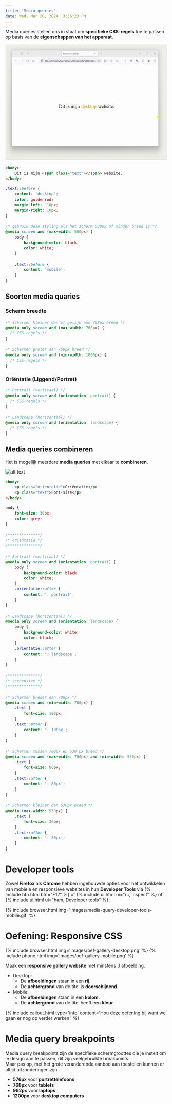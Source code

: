 ```yaml
---
title: 'Media queries'
date: Wed, Mar 20, 2024  3:36:23 PM
---
```


Media queries stellen ons in staat om **specifieke CSS-regels** toe te passen op basis van de **eigenschappen van het apparaat**.

![](images/media-query.gif)

```html
<body>
	Dit is mijn <span class="text"></span> website.
</body>
```

```css
.text::before {
    content: 'desktop';
    color: goldenrod;
    margin-left:  10px;
    margin-right: 10px;
}

/* gebruik deze styling als het scherm 500px of minder breed is */
@media screen and (max-width: 500px) {
    body {
        background-color: black;
        color: white;
    }
    
    .text::before {
        content: 'mobile';
    }
}
```

## Soorten media quaries

### Scherm breedte

```css
/* Schermen kleiner dan of gelijk aan 768px breed */
@media only screen and (max-width: 768px) {
  /* CSS-regels */
}

/* Schermen groter dan 768px breed */
@media only screen and (min-width: 1000px) {
  /* CSS-regels */
}
```

### Oriëntatie (Liggend/Portret)

```css
/* Portrait (verticaal) */
@media only screen and (orientation: portrait) {
  /* CSS-regels */
}

/* Landscape (horizontaal) */
@media only screen and (orientation: landscape) {
  /* CSS-regels */
}

```

## Media queries combineren

Het is mogelijk meerdere **media queries** met elkaar te **combineren**.

![alt text](images/media-query-combine.gif)

```html
<body>
    <p class="orientatie">Oriëntatie</p>
    <p class="text">Font-size</p>
</body>
```

```css
body {
    font-size: 30px;
    color: grey;
}

/**************/
/* orientatie */
/**************/

/* Portrait (verticaal) */
@media only screen and (orientation: portrait) {
    body {
        background-color: black;
        color: white;
    }
    .orientatie::after {
        content: ': portrait';
    }
}
  
/* Landscape (horizontaal) */
@media only screen and (orientation: landscape) {
    body {
        background-color: white;
        color: black;
    }
    .orientatie::after {
        content: ': landscape';
    }
}

/**************/
/* screensize */
/**************/

/* Schermen breder dan 700px */
@media screen and (min-width: 700px) {
    .text {
        font-size: 100px;
    }
    .text::after {
        content: ': 100px';
    }
}

/* Schermen tussen 700px en 530 px breed */
@media screen and (max-width: 700px) and (min-width: 530px) {
    .text {
        font-size: 80px;
    }
    .text::after {
        content: ': 80px';
    }
}

/* Schermen kleiner dan 530px breed */
@media (max-width: 530px) {
    .text {
        font-size: 30px;
    }
    .text::after {
        content: ': 30px';
    }
}
```

# Developer tools

Zowel **Firefox** als **Chrome** hebben ingebouwde opties voor het ontwikkelen van mobiele en responsieve websites in hun **Developer Tools** via {% include btn.html btn="F12" %} of {% include ui.html ui="rc, inspect" %} of {% include ui.html ui="ham, Developer tools" %}.  

{% include browser.html img='images/media-query-developer-tools-mobile.gif' %}

# Oefening: Responsive CSS

{% include browser.html img='images/oef-gallery-desktop.png' %}
{% include phone.html img='images/oef-gallery-mobile.png' %}

Maak een **responsive gallery website** met minstens 3 afbeelding.
- Desktop:
    - De **afbeeldingen** staan in een **rij**.
    - De **achtergrond** van de titel is **doorschijnend**.
- Mobile:
    - De **afbeeldingen** staan in een **kolom**.
    - De **achtergrond** van de titel heeft een **kleur**.
    
{% include callout.html type='info' content='Hou deze oefening bij want we gaan er nog op verder werken.' %}

# Media query breakpoints

Media query breakpoints zijn de specifieke schermgroottes die je instelt om je design aan te passen, dit zijn veelgebruikte breakpoints.  
Maar pas op, met het grote veranderende aanbod aan toestellen kunnen er altijd uitzonderingen zijn.

- **576px** voor **portrettelefoons**
- **768px** voor **tablets**
- **992px** voor **laptops**
- **1200px** voor **desktop computers**